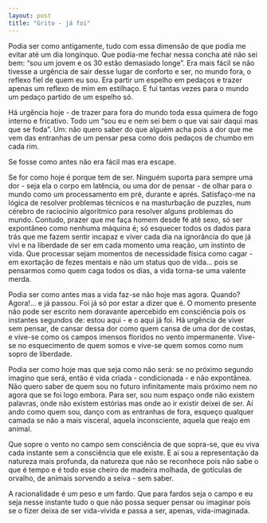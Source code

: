 ```yaml
---
layout: post
title: "Grito - já foi"
---
```


Podia ser como antigamente, tudo com essa dimensão de que podia me evitar até um dia longínquo. Que podia-me fechar nessa concha até não sei bem: “sou um jovem e os 30 estão demasiado longe”.
Era mais fácil se não tivesse a urgência de sair desse lugar de conforto e ser, no mundo fora, o reflexo fiel de quem eu sou. Era partir um espelho em pedaços e trazer apenas um reflexo de mim em estilhaço. E fui tantas vezes para o mundo um pedaço partido de um espelho só.

Há urgência hoje - de trazer para fora do mundo toda essa quimera de fogo interno e fricativo. Todo um “sou eu e nem sei bem o que vai sair daqui mas que se foda”.
Um: não quero saber do que alguém acha pois a dor que me vem das entranhas de um pensar pesa como dois pedaços de chumbo em cada rim.

Se fosse como antes não era fácil mas era escape.

Se for como hoje é porque tem de ser. Ninguém suporta para sempre uma dor - seja ela o corpo em latência, ou uma dor de pensar - de olhar para o mundo como um processamento em pré, durante e aprés. 
Satisfaço-me na lógica de resolver problemas técnicos e na masturbação de puzzles, num cérebro de raciocínio algoritmico para resolver alguns problemas do mundo.
Contudo, prazer que me faça homem desde fé até sexo, só ser expontâneo como nenhuma máquina é; só esquecer todos os dados para trás que me fazem sentir incapaz e viver cada dia na ignorância do que já vivi e na liberdade de ser em cada momento uma reação, um instinto de vida.
Que processar sejam momentos de necessidade física como cagar - em exortação de fezes mentais e não um status quo de vida… pois se pensarmos como quem caga todos os dias, a vida torna-se uma valente merda.

Podia ser como antes mas a vida faz-se não hoje mas agora. Quando? Agora!... e já passou. Foi já só por estar a dizer que é. O momento presente não pode ser escrito nem doravante apercebido em consciência pois os instantes segundos de: estou aqui - e o aqui já foi.
Há urgência de viver sem pensar, de cansar dessa dor como quem cansa de uma dor de costas, e vive-se como os campos imensos floridos no vento impermanente. Vive-se no esquecimento de quem somos e vive-se quem somos como num sopro de liberdade.

Podia ser como hoje mas que seja como não será: se no próximo segundo imagino que será, então é vida criada - condicionada - e não expontânea. 
Não quero saber de quem sou no futuro infinitamente mais próximo nem no agora que se foi logo embora. Para ser, sou num espaço onde não existem palavras, onde não existem estórias mas onde ao ir existir deixei de ser. Aí ando como quem sou, danço com as entranhas de fora, esqueço qualquer camada se não a mais visceral, aquela inconsciente, aquela que reajo em animal. 

Que sopre o vento no campo sem consciência de que sopra-se, que eu viva cada instante sem a consciência que ele existe. E aí sou a representação da natureza mais profunda, da natureza que não se reconhece pois não sabe o que é tempo e é todo esse cheiro de madeira molhada, de gotículas de orvalho, de animais sorvendo a seiva - sem saber.

A racionalidade é um peso e um fardo. Que para fardos seja o campo e eu seja nesse instante tudo o que não possa sequer pensar ou imaginar pois se o fizer deixa de ser vida-vivida e passa a ser, apenas, vida-imaginada.
